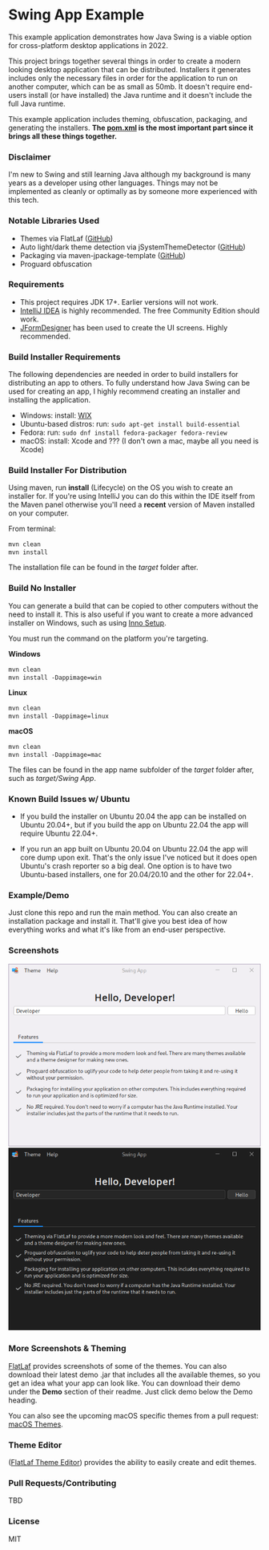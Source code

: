 # Swing App Example

This example application demonstrates how Java Swing is a viable option for cross-platform desktop applications in 2022.

This project brings together several things in order to create a modern looking desktop application that can be
distributed. Installers it generates includes only the necessary files in order for the application to run on another
computer, which can be as small as 50mb. It doesn't require end-users install (or have installed) the Java runtime
and it doesn't include the full Java runtime.

This example application includes theming, obfuscation, packaging, and generating the installers. **The
[pom.xml](pom.xml) is the most important part since it brings all these things together.**

### Disclaimer

I'm new to Swing and still learning Java although my background is many years as a developer using other languages.
Things may not be implemented as cleanly or optimally as by someone more experienced with this tech.

### Notable Libraries Used

- Themes via FlatLaf ([GitHub](https://github.com/JFormDesigner/FlatLaf))
- Auto light/dark theme detection via
  jSystemThemeDetector ([GitHub](https://github.com/Dansoftowner/jSystemThemeDetector))
- Packaging via maven-jpackage-template ([GitHub](https://github.com/wiverson/maven-jpackage-template))
- Proguard obfuscation

### Requirements

- This project requires JDK 17+. Earlier versions will not work.
- [IntelliJ IDEA](https://www.jetbrains.com/idea/) is highly recommended. The free Community Edition should work.
- [JFormDesigner](https://www.formdev.com/jformdesigner/) has been used to create the UI screens. Highly recommended.

### Build Installer Requirements

The following dependencies are needed in order to build installers for distributing an app to others. To fully
understand how Java Swing can be used for creating an app, I highly recommend creating an installer and installing the
application.

- Windows: install: [WIX](https://wixtoolset.org/)
- Ubuntu-based distros: run: ```sudo apt-get install build-essential```
- Fedora: run: ```sudo dnf install fedora-packager fedora-review```
- macOS: install: Xcode and ??? (I don't own a mac, maybe all you need is Xcode)

### Build Installer For Distribution

Using maven, run **install** (Lifecycle) on the OS you wish to create an installer for. If you're using IntelliJ you can
do this within the IDE itself from the Maven panel otherwise you'll need a **recent** version of Maven installed on your
computer.

From terminal:

```shell
mvn clean
mvn install
```

The installation file can be found in the *target* folder after.

### Build No Installer

You can generate a build that can be copied to other computers without the need to install it. This is also useful if
you want to create a more advanced installer on Windows, such as using [Inno Setup](https://jrsoftware.org/isinfo.php).

You must run the command on the platform you're targeting.

**Windows**

```shell
mvn clean
mvn install -Dappimage=win
```

**Linux**

```shell
mvn clean
mvn install -Dappimage=linux
```

**macOS**

```shell
mvn clean
mvn install -Dappimage=mac
```

The files can be found in the app name subfolder of the *target* folder after, such as *target/Swing App*.

### Known Build Issues w/ Ubuntu

- If you build the installer on Ubuntu 20.04 the app can be installed on Ubuntu 20.04+, but if you build the app on
  Ubuntu
  22.04 the app will require Ubuntu 22.04+.

- If you run an app built on Ubuntu 20.04 on Ubuntu 22.04 the app will core dump upon exit. That's the only issue I've
  noticed but it does open Ubuntu's crash reporter so a big deal. One option is to have two Ubuntu-based installers, one
  for 20.04/20.10 and the other for 22.04+.

### Example/Demo

Just clone this repo and run the main method. You can also create an installation package and install it. That'll give
you best idea of how everything works and what it's like from an end-user perspective.

### Screenshots

![Light](screenshots/linux-light.png "Light Theme")
![Dark](screenshots/linux-dark.png "Dark Theme")

### More Screenshots & Theming

[FlatLaf](https://github.com/JFormDesigner/FlatLaf) provides screenshots of some of the themes. You can also download
their latest demo .jar that includes all the available themes, so you get an idea what your app can look like. You can
download their demo under the **Demo** section of their readme. Just click demo below the Demo heading.

You can also see the upcoming macOS specific themes from a pull
request: [macOS Themes](https://github.com/JFormDesigner/FlatLaf/pull/533).

### Theme Editor

([FlatLaf Theme Editor](https://www.formdev.com/flatlaf/theme-editor/)) provides the ability to easily create and edit
themes.

### Pull Requests/Contributing

TBD

### License

MIT